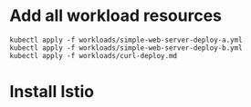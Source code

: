 # Add all workload resources

```
kubectl apply -f workloads/simple-web-server-deploy-a.yml
kubectl apply -f workloads/simple-web-server-deploy-b.yml
kubectl apply -f workloads/curl-deploy.md
```

# Install Istio
